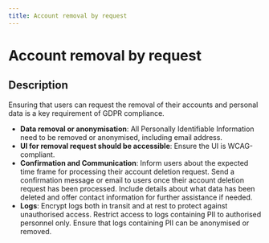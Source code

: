 ```yaml
---
title: Account removal by request
---
```

# Account removal by request
## Description

Ensuring that users can request the removal of their accounts and personal data is a key requirement of GDPR compliance.

- **Data removal or anonymisation**: All Personally Identifiable Information need to be removed or anonymised, including email address.
- **UI for removal request should be accessible**: Ensure the UI is WCAG-compliant.
- **Confirmation and Communication**: Inform users about the expected time frame for processing their account deletion request. Send a confirmation message or email to users once their account deletion request has been processed. Include details about what data has been deleted and offer contact information for further assistance if needed.
- **Logs**: Encrypt logs both in transit and at rest to protect against unauthorised access. Restrict access to logs containing PII to authorised personnel only. Ensure that logs containing PII can be anonymised or removed.